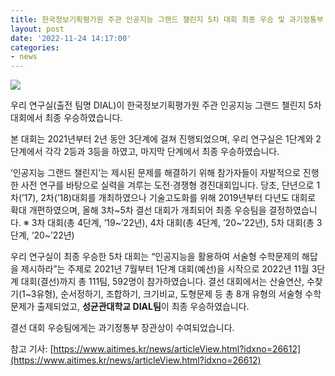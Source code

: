 ```yaml
---
title: 한국정보기획평가원 주관 인공지능 그랜드 챌린지 5차 대회 최종 우승 및 과기정통부 장관상 수상
layout: post
date: '2022-11-24 14:17:00'
categories:
- news
---
```

<img src="../../assets/images/news_2022_AGC_MWP.jpg">

우리 연구실(출전 팀명 DIAL)이 한국정보기획평가원 주관 인공지능 그랜드 챌린지 5차 대회에서 최종 우승하였습니다. 

본 대회는 2021년부터 2년 동안 3단계에 걸쳐 진행되었으며, 우리 연구실은 1단계와 2단계에서 각각 2등과 3등을 하였고, 마지막 단계에서 최종 우승하였습니다.


‘인공지능 그랜드 챌린지’는 제시된 문제를 해결하기 위해 참가자들이 자발적으로 진행한 사전 연구를 바탕으로 실력을 겨루는 도전‧경쟁형 경진대회입니다. 당초, 단년으로 1차(’17), 2차(’18)대회를 개최하였으나 기술고도화를 위해 2019년부터 다년도 대회로 확대 개편하였으며, 올해 3차~5차 결선 대회가 개최되어 최종 우승팀을 결정하였습니다.
※ 3차 대회(총 4단계, ’19~’22년), 4차 대회(총 4단계, ’20~’22년), 5차 대회(총 3단계, ‘20~’22년)


우리 연구실이 최종 우승한 5차 대회는 “인공지능을 활용하여 서술형 수학문제의 해답을 제시하라”는 주제로 2021년 7월부터 1단계 대회(예선)을 시작으로 2022년 11월 3단계 대회(결선)까지 총 111팀, 592명이 참가하였습니다. 결선 대회에서는 산술연산, 수찾기(1~3유형), 순서정하기, 조합하기, 크기비교, 도형문제 등 총 8개 유형의 서술형 수학 문제가 출제되었고, **성균관대학교 DIAL팀**이 최종 우승하였습니다.


결선 대회 우승팀에게는 과기정통부 장관상이 수여되었습니다.

참고 기사: [https://www.aitimes.kr/news/articleView.html?idxno=26612](https://www.aitimes.kr/news/articleView.html?idxno=26612) 